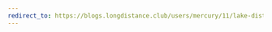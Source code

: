 ```yaml
---
redirect_to: https://blogs.longdistance.club/users/mercury/11/lake-district-wainwright-bagging/
---
```

